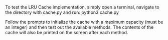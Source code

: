 To test the LRU Cache implementation, simply open a terminal, navigate to the directory with cache.py and run:
python3 cache.py

Follow the prompts to initialize the cache with a maximum capacity (must be an integer) and then test out the available methods.
The contents of the cache will also be printed on the screen after each method.
